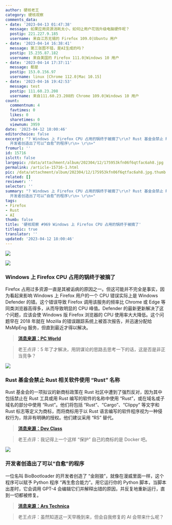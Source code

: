 ```yaml
---
author: 硬核老王
category: 硬核观察
comments_data:
- date: '2023-04-13 01:47:38'
  message: 如果应用资源消耗太小，如何让用户花钱升级电脑硬件呢？
  postip: 221.227.9.185
  username: 来自江苏无锡的 Firefox 109.0|Ubuntu 用户
- date: '2023-04-14 16:38:41'
  message: 第三张图不错，是AI生成的吗？
  postip: 15.235.87.182
  username: 来自美国的 Firefox 111.0|Windows 10 用户
- date: '2023-04-14 17:37:11'
  message: 都是
  postip: 153.0.156.97
  username: linux [Chrome 112.0|Mac 10.15]
- date: '2023-04-16 19:42:53'
  message: test
  postip: 111.60.23.208
  username: 来自111.60.23.208的 Chrome 109.0|Windows 10 用户
count:
  commentnum: 4
  favtimes: 0
  likes: 0
  sharetimes: 0
  viewnum: 3959
date: '2023-04-12 18:00:46'
editorchoice: false
excerpt: "? Windows 上 Firefox CPU 占用的锅终于被摘了\r\n? Rust 基金会禁止 Rust 相关软件使用 “Rust” 名称\r\n?
  开发者创造出了可以“自愈”的程序\r\n» \r\n»"
fromurl: ''
id: 15716
islctt: false
largepic: /data/attachment/album/202304/12/175953kfn06f6qtfac6ah8.jpg
permalink: /article-15716-1.html
pic: /data/attachment/album/202304/12/175953kfn06f6qtfac6ah8.jpg.thumb.jpg
related: []
reviewer: ''
selector: ''
summary: "? Windows 上 Firefox CPU 占用的锅终于被摘了\r\n? Rust 基金会禁止 Rust 相关软件使用 “Rust” 名称\r\n?
  开发者创造出了可以“自愈”的程序\r\n» \r\n»"
tags:
- Firefox
- Rust
- AI
thumb: false
title: '硬核观察 #969 Windows 上 Firefox CPU 占用的锅终于被摘了'
titlepic: true
translator: ''
updated: '2023-04-12 18:00:46'
---
```


![](/data/attachment/album/202304/12/175953kfn06f6qtfac6ah8.jpg)


![](/data/attachment/album/202304/12/180003innenvmeu0mv28xx.jpg)


### Windows 上 Firefox CPU 占用的锅终于被摘了


Firefox 占用过多资源一直是其被诟病的原因之一。但这可能并不完全是事实，因为看起来影响 Windows 上 Firefox 用户的一个 CPU 错误实际上是 Windows Defender 的错。这个错误导致 Firefox 调用该服务的频率比 Chrome 或 Edge 等同类浏览器高得多，从而导致明显的 CPU 峰值。Defender 的最新更新解决了这个问题，应该会使 Windows 版 Firefox 浏览器的 CPU 使用率大大降低。这个问题早在 2018 年就在 Mozilla 的错误跟踪系统上被首次报告，并迅速分配给 MsMpEng 服务，但直到最近才得以解决。



> 
> **[消息来源：PC World](https://www.pcworld.com/article/1782236)**
> 
> 
> 



> 
> 老王点评：5 年了才解决，用阴谋论的思路去思考一下的话，这是否是非正当竞争？
> 
> 
> 


![](/data/attachment/album/202304/12/180015eoi7oizdj8n8oyhn.jpg)


### Rust 基金会禁止 Rust 相关软件使用 “Rust” 名称


Rust 基金会的一项拟议的新商标政策在 Rust 社区中遭到了强烈反对，因为其中包括禁止在 Rust 工具或用 Rust 编写的软件的名称中使用 “Rust”，或在域名或子域名的部分中使用 “Rust”。他们将包括 “Rust”、“Cargo”、“Clippy” 等文字和 Rust 标志等定义为商标，而将商标用于以 Rust 语言编写的软件程序视为一种侵权行为，除非有明确的授权。他们建议采用 “RS” 替代。



> 
> **[消息来源：Dev Class](https://devclass.com/2023/04/11/dont-call-it-rust-community-complains-about-draft-trademark-policy-restricting-use-of-word-marks)**
> 
> 
> 



> 
> 老王点评：我记得上一个这样 “保护” 自己的商标的是 Docker 吧。
> 
> 
> 


![](/data/attachment/album/202304/12/180031ecxhxexwowaqwcj3.jpg)


### 开发者创造出了可以“自愈”的程序


一位名叫 BioBootloader 的开发者创造了 “金刚狼”，就像在漫威里面一样，这个程序可以赋予 Python 程序 “再生愈合能力”。用它运行你的 Python 脚本，当脚本出差时，它会调用 GPT-4 会编辑它们并解释出错的原因，并反复地重新运行，直到一切都被修复。



> 
> **[消息来源：Ars Technica](https://arstechnica.com/information-technology/2023/04/developer-creates-self-healing-programs-that-fix-themselves-thanks-to-gpt-4/)**
> 
> 
> 



> 
> 老王点评：虽然知道这一天早晚到来，但会自我修复的 AI 会带来什么呢？
> 
> 
>